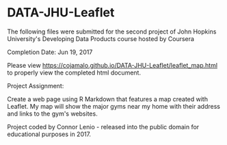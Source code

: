 # DATA-JHU-Leaflet
The following files were submitted for the second project of John Hopkins University's Developing Data Products course hosted by Coursera

Completion Date: Jun 19, 2017

Please view https://cojamalo.github.io/DATA-JHU-Leaflet/leaflet_map.html to properly view the completed html document.

Project Assignment:

Create a web page using R Markdown that features a map created with Leaflet. My map will show the major gyms near my home with their address and links to the gym's websites.

Project coded by Connor Lenio - released into the public domain for educational purposes in 2017.
